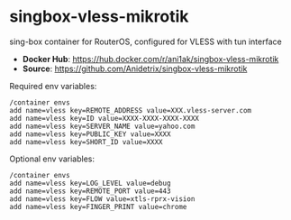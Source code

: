 # singbox-vless-mikrotik

sing-box container for RouterOS, configured for VLESS with tun interface

- **Docker Hub**: https://hub.docker.com/r/ani1ak/singbox-vless-mikrotik
- **Source**: https://github.com/Anidetrix/singbox-vless-mikrotik

Required env variables:

```
/container envs
add name=vless key=REMOTE_ADDRESS value=XXX.vless-server.com
add name=vless key=ID value=XXXX-XXXX-XXXX-XXXX
add name=vless key=SERVER_NAME value=yahoo.com
add name=vless key=PUBLIC_KEY value=XXXX
add name=vless key=SHORT_ID value=XXXX
```

Optional env variables:

```
/container envs
add name=vless key=LOG_LEVEL value=debug
add name=vless key=REMOTE_PORT value=443
add name=vless key=FLOW value=xtls-rprx-vision
add name=vless key=FINGER_PRINT value=chrome
```
